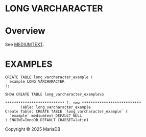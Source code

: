 
# LONG VARCHARACTER


# Overview


See [MEDIUMTEXT](mediumtext.md).


# EXAMPLES


```
CREATE TABLE long_varcharacter_example (
  example LONG VARCHARACTER
);
```

```
SHOW CREATE TABLE long_varcharacter_example\G
```

```
*************************** 1. row ***************************
       Table: long_varcharacter_example
Create Table: CREATE TABLE `long_varcharacter_example` (
  `example` mediumtext DEFAULT NULL
) ENGINE=InnoDB DEFAULT CHARSET=latin1
```


Copyright © 2025 MariaDB

